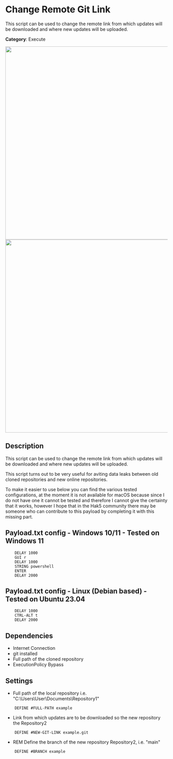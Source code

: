# Change Remote Git Link

This script can be used to change the remote link from which updates will be downloaded and where new updates will be uploaded.

**Category**: Execute

<div align=center>

<img src="https://github.com/aleff-github/my-flipper-shits/blob/main/img/logo-repository-2_0.gif" width="600" /><br><img src="https://github.com/aleff-github/my-flipper-shits/blob/main/img/DISCLAIMER.png" width="600" />

</div>

## Description

This script can be used to change the remote link from which updates will be downloaded and where new updates will be uploaded.

This script turns out to be very useful for aviting data leaks between old cloned repositories and new online repositories.

To make it easier to use below you can find the various tested configurations, at the moment it is not available for macOS because since I do not have one it cannot be tested and therefore I cannot give the certainty that it works, however I hope that in the Hak5 community there may be someone who can contribute to this payload by completing it with this missing part.

## Payload.txt config - Windows 10/11 - Tested on Windows 11

```DuckyScript
    DELAY 1000
    GUI r
    DELAY 1000
    STRING powershell
    ENTER
    DELAY 2000
```

## Payload.txt config - Linux (Debian based) - Tested on Ubuntu 23.04

```DuckyScript
    DELAY 1000
    CTRL-ALT t
    DELAY 2000
```


## Dependencies

* Internet Connection
* git installed
* Full path of the cloned repository
* ExecutionPolicy Bypass

## Settings

- Full path of the local repository i.e. "C:\Users\User\Documents\Repository1"
```DuckyScript
    DEFINE #FULL-PATH example
```

- Link from which updates are to be downloaded so the new repository the Repository2
```DuckyScript
    DEFINE #NEW-GIT-LINK example.git
```

- REM Define the branch of the new repository Repository2, i.e. "main"
```DuckyScript
    DEFINE #BRANCH example
```
